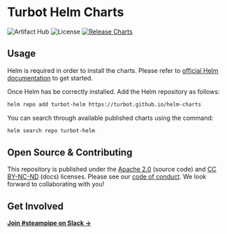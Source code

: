 # Turbot Helm Charts
![Artifact Hub](https://img.shields.io/endpoint?url=https://artifacthub.io/badge/repository/turbot-helm)
![License](https://img.shields.io/badge/License-Apache%202.0-blue.svg)
[![Release Charts](https://github.com/turbot/helm-charts/actions/workflows/release.yaml/badge.svg)](https://github.com/turbot/helm-charts/actions/workflows/release.yaml)

## Usage

Helm is required in order to install the charts.
Please refer to [official Helm documentation](https://helm.sh/docs/) to get started.

Once Helm has be correctly installed. Add the Helm repository as follows:

```sh
helm repo add turbot-helm https://turbot.github.io/helm-charts
```

You can search through available published charts using the command:

```sh
helm search repo turbot-helm
```

## Open Source & Contributing

This repository is published under the [Apache 2.0](https://www.apache.org/licenses/LICENSE-2.0) (source code) and [CC BY-NC-ND](https://creativecommons.org/licenses/by-nc-nd/2.0/) (docs) licenses. Please see our [code of conduct](https://github.com/turbot/.github/blob/main/CODE_OF_CONDUCT.md). We look forward to collaborating with you!

## Get Involved

**[Join #steampipe on Slack →](https://turbot.com/community/join)**